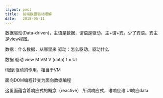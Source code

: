 ```yaml
---
layout: post
title:  前端数据驱动理解
date:   2018-05-11
---
```


数据驱动(Data-driven)，主语是数据，谓语是驱动。主+谓+宾。少了宾语。宾主是view视图。

数据：什么数据，从哪里来
驱动：怎么驱动，驱动什么

数据 驱动 view
M  VM   V
(data)  f   =  UI

f起到驱动的作用，相当于VM

面向DOM编程转变为面向数据编程

这里面蕴含着响应式的概念（reactive）
所谓响应式，谁响应谁
UI响应data
